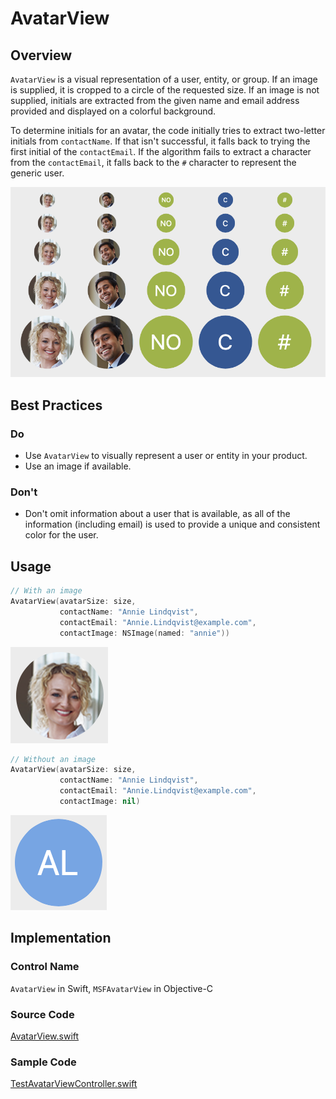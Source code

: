 # AvatarView

## Overview
`AvatarView` is a visual representation of a user, entity, or group. If an image is supplied, it is cropped to a circle of the requested size. If an image is not supplied, initials are extracted from the given name and email address provided and displayed on a colorful background.

To determine initials for an avatar, the code initially tries to extract two-letter initials from `contactName`. If that isn't successful, it falls back to trying the first initial of the `contactEmail`. If the algorithm fails to extract a character from the `contactEmail`, it falls back to the `#` character to represent the generic user.

![AvatarViews.png](.attachments/AvatarViews.png)

## Best Practices
### Do
- Use `AvatarView` to visually represent a user or entity in your product.
- Use an image if available.

### Don't
- Don't omit information about a user that is available, as all of the information (including email) is used to provide a unique and consistent color for the user.

## Usage
```Swift
// With an image
AvatarView(avatarSize: size,
           contactName: "Annie Lindqvist",
           contactEmail: "Annie.Lindqvist@example.com",
           contactImage: NSImage(named: "annie"))
```
![AvatarViewImage.png](.attachments/AvatarViewImage.png)

```Swift
// Without an image
AvatarView(avatarSize: size,
           contactName: "Annie Lindqvist",
           contactEmail: "Annie.Lindqvist@example.com",
           contactImage: nil)
```
![AvatarViewInitials.png](.attachments/AvatarViewInitials.png)

## Implementation
### Control Name
`AvatarView` in Swift, `MSFAvatarView` in Objective-C
### Source Code
[AvatarView.swift](../../OfficeUIFabric/AvatarView.swift)
### Sample Code
[TestAvatarViewController.swift](../../OfficeUIFabricTestApp/TestAvatarViewController.swift)